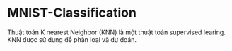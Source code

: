 # MNIST-Classification

Thuật toán K nearest Neighbor (KNN) là một thuật toán supervised learing. KNN được sử dụng để phân loại và dự đoán.
